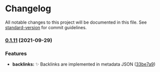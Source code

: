 # Changelog

All notable changes to this project will be documented in this file. See [standard-version](https://github.com/conventional-changelog/standard-version) for commit guidelines.

### [0.1.11](https://github.com/kometenstaub/metadata-extractor/compare/0.1.10...0.1.11) (2021-09-29)


### Features

* **backlinks:** :sparkles: Backlinks are implemented in metadata JSON ([33be7a9](https://github.com/kometenstaub/metadata-extractor/commit/33be7a94a2032f9d6363073c313d12d9ddc62b11))
